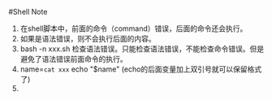 #Shell Note

1. 在shell脚本中，前面的命令（command）错误，后面的命令还会执行。
2. 如果是语法错误，则不会执行后面的内容。
3. bash -n xxx.sh 检查语法错误。只能检查语法错误，不能检查命令错误。但是避免了语法错误前面命令的执行。
4. name=`cat xxx`   echo "$name" (echo的后面变量加上双引号就可以保留格式了)
5. 
